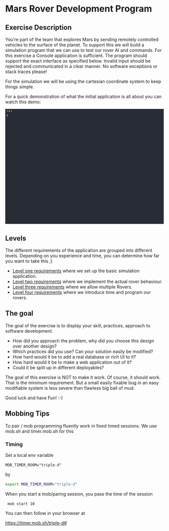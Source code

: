 # Mars Rover Development Program

## Exercise Description

You’re part of the team that explores Mars by sending remotely controlled vehicles to the surface of the planet. To support this we will build a simulation program that we can use to test our rover AI and commands. For this exercise a Console application is sufficient. The program should support the exact interface as specified below. Invalid input should be rejected and communicated in a clear manner. No software exceptions or stack traces please!

For the simulation we will be using the cartesian coordinate system to keep things simple.

For a quick demonstration of what the initial application is all about you can watch this demo:

![asciicast](./examples/level-one.svg)

## Levels

The different requirements of the application are grouped into different levels. Depending on you experience and time, you can determine how far you want to take this ;) 

+ [Level one requirements](LEVEL-ONE.md) where we set up the basic simulation application.
+ [Level two requirements](LEVEL-TWO.md) where we implement the actual rover behaviour.
+ [Level three requirements](LEVEL-THREE.md) where we allow multiple Rovers.
+ [Level four requirements](LEVEL-FOUR.md) where we introduce time and program our rovers.

## The goal

The goal of the exercise is to display your skill, practices, approach to software development. 

+ How did you approach the problem, why did you choose this design over another design? 
+ Which practices did you use? Can your solution easily be modified? 
+ How hard would it be to add a real database or rich UI to it? 
+ How hard would it be to make a web application out of it?
+ Could it be split up in different deployables?

The goal of this exercise is NOT to make it work. Of course, it should work. That is the minimum requirement. But a small easily fixable bug in an easy modifiable system is less severe than flawless big ball of mud. 

Good luck and have Fun! :-)

## Mobbing Tips

To pair / mob programming fluently work in fixed timed sessions.
We use mob.sh and timer.mob.sh for this

### Timing
Set a local env variable

```
MOB_TIMER_ROOM="triple-d"
```
by 
```bash
export MOB_TIMER_ROOM="triple-d"
```

When you start a mob/paring session, you pass the time of the session

```
 mob start 10
```

You can then follow in your browser at

https://timer.mob.sh/triple-d#

